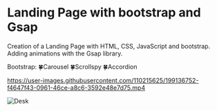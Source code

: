 # Landing Page with bootstrap and Gsap

Creation of a Landing Page with HTML, CSS, JavaScript and bootstrap. 
Adding animations with the Gsap library.


Bootstrap:
  🍀Carousel
  🍀Scrollspy
  🍀Accordion

https://user-images.githubusercontent.com/110215625/199136752-f4647f43-0961-46ce-a8c6-3592e48e7d75.mp4



![Desk](https://user-images.githubusercontent.com/110215625/199138141-5c502bc4-2ee1-4e2c-bf37-19c2dbe86e88.png)

